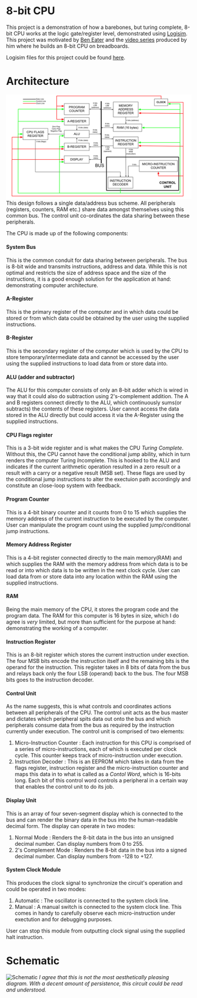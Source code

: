 # 8-bit CPU
This project is a demonstration of how a barebones, but turing complete, 8-bit CPU works at the logic gate/register level, demonstrated using [Logisim](https://github.com/logisim-evolution/logisim-evolution). This project was motivated by [Ben Eater](https://www.youtube.com/@BenEater) and the [video series](https://www.youtube.com/playlist?list=PLowKtXNTBypGqImE405J2565dvjafglHU) produced by him where he builds an 8-bit CPU on breadboards.

Logisim files for this project could be found [here](./logisim-files/).

# Architecture
![Architecture](./pictures/architecture.svg)
This design follows a single data/address bus scheme. All peripherals (registers, counters, RAM etc.) share data amongst themselves using this common bus. The control unit co-ordinates the data sharing between these peripherals.

The CPU is made up of the following components:
#### System Bus
This is the common conduit for data sharing between peripherals. The bus is 8-bit wide and transmits instructions, address and data. While this is not optimal and restricts the size of address space and the size of the instructions, it is a good enough solution for the application at hand: demonstrating computer architecture.

#### A-Register
This is the primary register of the computer and in which data could be stored or from which data could be obtained  by the user using the supplied instructions.

#### B-Register
This is the secondary register of the computer which is used by the CPU to store temporary/intermediate data and cannot be accessed by the user using the supplied instructions to load data from or store data into.

#### ALU (adder and subtractor)
The ALU for this computer consists of only an 8-bit adder which is wired in way that it could also do subtraction using 2's-complement addition. The A and B registers connect directly to the ALU, which continuously sums(or subtracts) the contents of these registers. User cannot access the data stored in the ALU directly but could access it via the A-Register using the supplied instructions.

#### CPU Flags register
This is a 3-bit wide register and is what makes the CPU *Turing Complete*. Without this, the CPU cannot have the conditional jump ability, which in turn renders the computer Turing *In*complete. This is hooked to the ALU and indicates if the current arithmetic operation resulted in a zero result or a result with a carry or a negative result (MSB set). These flags are used by the conditional jump instructions to alter the exectuion path accordingly and constitute an close-loop system with feedback.

#### Program Counter
This is a 4-bit binary counter and it counts from 0 to 15 which supplies the memory address of the current instruction to be executed by the computer. User can manipulate the program count using the supplied jump/conditional jump instructions.

#### Memory Address Register
This is a 4-bit register connected directly to the main memory(RAM) and which supplies the RAM with the memory address from which data is to be read or into which data is to be written in the next clock cycle. User can load data from or store data into any location within the RAM using the supplied instructions.

#### RAM
Being the main memory of the CPU, it stores the program code and the program data. The RAM for this computer is 16 bytes in size, which I do agree is *very* limited, but more than sufficient for the purpose at hand: demonstrating the working of a computer.

#### Instruction Register
This is an 8-bit register which stores the current instruction under exection. The four MSB bits encode the instruction itself and the remaining bits is the operand for the instruction. This register takes in 8 bits of data from the bus and relays back only the four LSB (operand) back to the bus. The four MSB bits goes to the instruction decoder.

#### Control Unit
As the name suggests, this is what controls and coordinates actions between all peripherals of the CPU. The control unit acts as the bus master and dictates which peripheral spits data out onto the bus and which peripherals consume data from the bus as required by the instruction currently under execution. The control unit is comprised of two elements:
1. Micro-Instruction Counter : Each instruction for this CPU is comprised of a series of micro-instructions, each of which is executed per clock cycle. This counter keeps track of micro-instruction under execution.
2. Instruction Decoder : This is an EEPROM which takes in data from the flags register, instruction register and the micro-instruction counter and maps this data in to what is called as a *Contol Word*, which is 16-bits long. Each bit of this control word controls a peripheral in a certain way that enables the control unit to do its job.

#### Display Unit
This is an array of four seven-segment display which is connected to the bus and can render the binary data in the bus into the human-readable decimal form. The display can operate in two modes:
1. Normal Mode : Renders the 8-bit data in the bus into an unsigned decimal number. Can display numbers from 0 to 255.
2. 2's Complement Mode : Renders the 8-bit data in the bus into a signed decimal number. Can display numbers from -128 to +127.

#### System Clock Module
This produces the clock signal to synchronize the circuit's operation and could be operated in two modes:
1. Automatic : The oscillator is connected to the system clock line.
2. Manual : A manual switch is connected to the system clock line. This comes in handy to carefully observe each micro-instruction under exectution and for debugging purposes.

User can stop this module from outputting clock signal using the supplied halt instruction.

# Schematic
![Schematic](./pictures/schematic.png)
*I agree that this is not the most aesthetically pleasing diagram. With a decent amount of persistence, this circuit could be read and understood.*

